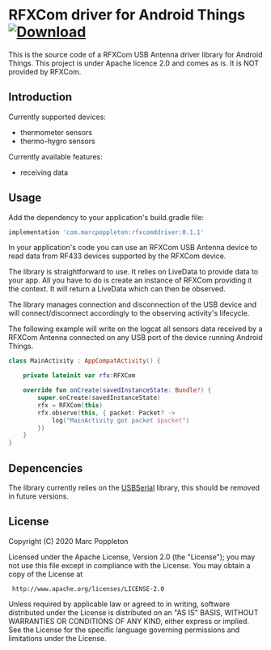 RFXCom driver for Android Things [ ![Download](https://api.bintray.com/packages/marcpoppleton/Maven/com.marcpoppleton%3Arfxcomdriver/images/download.svg) ](https://bintray.com/marcpoppleton/Maven/com.marcpoppleton%3Awsepdkdriver/_latestVersion)
============================

This is the source code of a RFXCom USB Antenna driver library for Android Things.
This project is under Apache licence 2.0 and comes as is. It is NOT provided by RFXCom.

Introduction
-------------

Currently supported devices:

* thermometer sensors
* thermo-hygro sensors

Currently available features:

* receiving data

Usage
--------

Add the dependency to your application's build.gradle file:

```groovy
implementation 'com.marcpoppleton:rfxcomddriver:0.1.1'
```

In your application's code you can use an RFXCom USB Antenna device to read data from RF433 devices supported by the RFXCom device.

The library is straightforward to use. It relies on LiveData to provide data to your app. All you have to do is create an instance of RFXCom providing it the context. It will return a LiveData which can then be observed.

The library manages connection and disconnection of the USB device and will connect/disconnect accordingly to the observing activity's lifecycle.

The following example will write on the logcat all sensors data received by a RFXCom Antenna connected on any USB port of the device running Android Things.
```kotlin
class MainActivity : AppCompatActivity() {

    private lateinit var rfx:RFXCom

    override fun onCreate(savedInstanceState: Bundle?) {
        super.onCreate(savedInstanceState)
        rfx = RFXCom(this)
        rfx.observe(this, { packet: Packet? ->
            log("MainActivity got packet $packet")
        })
    }
}
```

Depencencies
--------

The library currently relies on the [USBSerial](https://github.com/felHR85/UsbSerial) library, this should be removed in future versions.

License
--------

Copyright (C) 2020 Marc Poppleton

Licensed under the Apache License, Version 2.0 (the "License");
you may not use this file except in compliance with the License.
You may obtain a copy of the License at

     http://www.apache.org/licenses/LICENSE-2.0

Unless required by applicable law or agreed to in writing, software
distributed under the License is distributed on an "AS IS" BASIS,
WITHOUT WARRANTIES OR CONDITIONS OF ANY KIND, either express or implied.
See the License for the specific language governing permissions and
limitations under the License.

